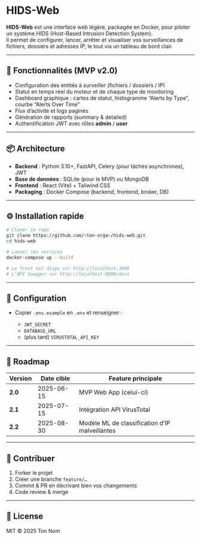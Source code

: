# HIDS-Web

**HIDS-Web** est une interface web légère, packagée en Docker, pour piloter un système HIDS (Host-Based Intrusion Detection System).  
Il permet de configurer, lancer, arrêter et visualiser vos surveillances de fichiers, dossiers et adresses IP, le tout via un tableau de bord clair.

---

## 🚀 Fonctionnalités (MVP v2.0)

- Configuration des entités à surveiller (fichiers / dossiers / IP)  
- Statut en temps réel du moteur et de chaque type de monitoring  
- Dashboard graphique : cartes de statut, histogramme “Alerts by Type”, courbe “Alerts Over Time”  
- Flux d’activité et logs paginés  
- Génération de rapports (summary & detailed)  
- Authentification JWT avec rôles **admin** / **user**

---

## 📦 Architecture

- **Backend** : Python 3.10+, FastAPI, Celery (pour tâches asynchrones), JWT  
- **Base de données** : SQLite (pour le MVP) ou MongoDB  
- **Frontend** : React (Vite) + Tailwind CSS  
- **Packaging** : Docker Compose (backend, frontend, broker, DB)  

---

## ⚙️ Installation rapide

```bash
# Cloner le repo
git clone https://github.com/<ton-orga>/hids-web.git
cd hids-web

# Lancer les services
docker-compose up --build

# Le front est dispo sur http://localhost:3000
# L’API Swagger sur http://localhost:8000/docs
````

---

## 🔧 Configuration

* Copier `.env.example` en `.env` et renseigner :

  * `JWT_SECRET`
  * `DATABASE_URL`
  * (plus tard) `VIRUSTOTAL_API_KEY`

---

## 📅 Roadmap

| Version | Date cible | Feature principale                             |
| ------- | ---------- | ---------------------------------------------- |
| **2.0** | 2025-06-15 | MVP Web App (celui-ci)                         |
| **2.1** | 2025-07-15 | Intégration API VirusTotal                     |
| **2.2** | 2025-08-30 | Modèle ML de classification d’IP malveillantes |

---

## 🤝 Contribuer

1. Forker le projet
2. Créer une branche `feature/…`
3. Commit & PR en décrivant bien vos changements
4. Code review & merge

---

## 📝 License

MIT © 2025 Ton Nom

```
